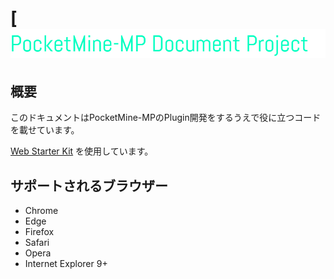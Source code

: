# [![PocketMine-MP Document Project](https://github.com/Takesikaityo/pmmp-docs/blob/master/logo.png?raw=true)

## 概要

このドキュメントはPocketMine-MPのPlugin開発をするうえで役に立つコードを載せています。

[Web Starter Kit](https://developers.google.com/web/tools/starter-kit/) を使用しています。

## サポートされるブラウザー

* Chrome
* Edge
* Firefox
* Safari
* Opera
* Internet Explorer 9+